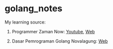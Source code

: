 # golang_notes

My learning source:
1. Programmer Zaman Now: [Youtube](https://www.youtube.com/c/ProgrammerZamanNow), [Web](https://www.programmerzamannow.com
)

2. Dasar Pemrograman Golang Novalagung: [Web](https://dasarpemrogramangolang.novalagung.com/)
